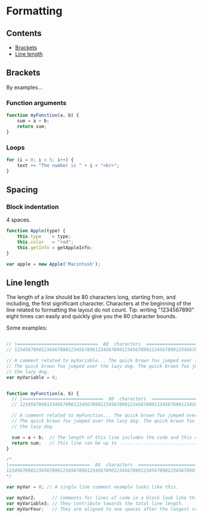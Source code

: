 # Formatting

## Contents

  * [Brackets](#brackets)
  * [Line length](#line-length)

## Brackets

By examples...

### Function arguments

```javascript
function myFunction(a, b) {
    sum = a + b;
    return sum;
}
```

### Loops

```javascript
for (i = 0; i < 5; i++) {
    text += "The number is " + i + "<br>";
}
```

## Spacing

### Block indentation

4 spaces.

```javascript
function Apple(type) {
    this.type    = type;
    this.color   = "red";
    this.getInfo = getAppleInfo;
}

var apple = new Apple('Macintosh');
```

## Line length

The length of a line should be 80 characters long, starting from, and including,
the first significant character. Characters at the beginning of the line related
to formatting the layout do not count. Tip: writing "1234567890" eight times can
easily and quickly give you the 80 character bounds.

Some examples:

```javascript

// |==============================  80  characters  ==============================|
// 12345678901234567890123456789012345678901234567890123456789012345678901234567890

// A comment related to myVariable... The quick brown fox jumped over the lazy dog.
// The quick brown fox jumped over the lazy dog. The quick brown fox jumped over
// the lazy dog.
var myVariable = 0;
```

```javascript

function myFunction(a, b) {
  // |==============================  80  characters  ==============================|
  // 12345678901234567890123456789012345678901234567890123456789012345678901234567890

  // A comment related to myFunction... The quick brown fox jumped over the lazy dog.
  // The quick brown fox jumped over the lazy dog. The quick brown fox jumped over
  // the lazy dog.

  sum = a + b;  // The length of this line includes the code and this comment.
  return sum;   // This line can be up to .............................................. this long.
}
```

```javascript
/*
|==============================  80  characters  ==============================|
12345678901234567890123456789012345678901234567890123456789012345678901234567890
*/

var myVar = 0; // A single line comment example looks like this.

var myVar2;      // Comments for lines of code in a block look like this.
var myVariable3; // They contribute towards the total line length.
var myVarFour;   // They are aligned to one spaces after the longest code line.
```
